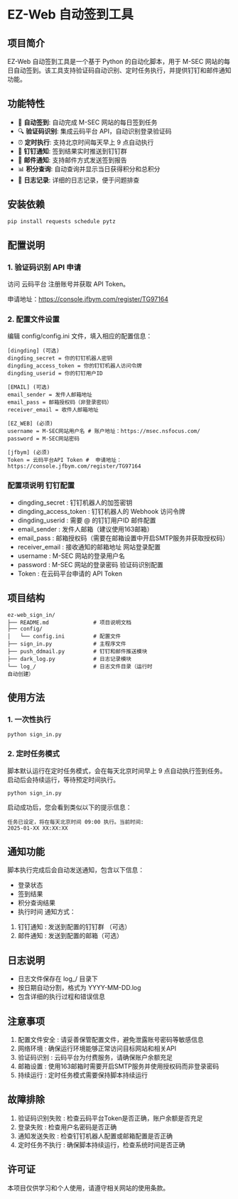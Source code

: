 # EZ-Web 自动签到工具

## 项目简介

EZ-Web 自动签到工具是一个基于 Python 的自动化脚本，用于 M-SEC 网站的每日自动签到。该工具支持验证码自动识别、定时任务执行，并提供钉钉和邮件通知功能。

## 功能特性

- 🤖 **自动签到**: 自动完成 M-SEC 网站的每日签到任务
- 🔍 **验证码识别**: 集成云码平台 API，自动识别登录验证码
- ⏰ **定时执行**: 支持北京时间每天早上 9 点自动执行
- 📱 **钉钉通知**: 签到结果实时推送到钉钉群
- 📧 **邮件通知**: 支持邮件方式发送签到报告
- 📊 **积分查询**: 自动查询并显示当日获得积分和总积分
- 📝 **日志记录**: 详细的日志记录，便于问题排查

## 安装依赖

```bash
pip install requests schedule pytz
```

## 配置说明
### 1. 验证码识别 API 申请
访问 云码平台 注册账号并获取 API Token。 

申请地址：https://console.jfbym.com/register/TG97164

### 2. 配置文件设置
编辑 config/config.ini 文件，填入相应的配置信息：

```
[dingding] (可选)
dingding_secret = 你的钉钉机器人密钥
dingding_access_token = 你的钉钉机器人访问令牌
dingding_userid = 你的钉钉用户ID

[EMAIL] (可选)
email_sender = 发件人邮箱地址
email_pass = 邮箱授权码（非登录密码）
receiver_email = 收件人邮箱地址

[EZ_WEB] (必须)
username = M-SEC网站用户名 # 账户地址：https://msec.nsfocus.com/
password = M-SEC网站密码

[jfbym] (必须)
Token = 云码平台API Token #  申请地址：https://console.jfbym.com/register/TG97164
```
### 配置项说明 钉钉配置
- dingding_secret : 钉钉机器人的加签密钥
- dingding_access_token : 钉钉机器人的 Webhook 访问令牌
- dingding_userid : 需要 @ 的钉钉用户ID 邮件配置
- email_sender : 发件人邮箱（建议使用163邮箱）
- email_pass : 邮箱授权码（需要在邮箱设置中开启SMTP服务并获取授权码）
- receiver_email : 接收通知的邮箱地址 网站登录配置
- username : M-SEC 网站的登录用户名
- password : M-SEC 网站的登录密码 验证码识别配置
- Token : 在云码平台申请的 API Token
## 项目结构
```
ez-web_sign_in/
├── README.md              # 项目说明文档
├── config/
│   └── config.ini         # 配置文件
├── sign_in.py             # 主程序文件
├── push_ddmail.py         # 钉钉和邮件推送模块
├── dark_log.py            # 日志记录模块
└── log_/                  # 日志文件目录（运行时
自动创建）
```
## 使用方法
### 1. 一次性执行
```
python sign_in.py
```
### 2. 定时任务模式
脚本默认运行在定时任务模式，会在每天北京时间早上 9 点自动执行签到任务。启动后会持续运行，等待预定时间执行。

```
python sign_in.py
```
启动成功后，您会看到类似以下的提示信息：

```
任务已设定，将在每天北京时间 09:00 执行。当前时间: 
2025-01-XX XX:XX:XX
```
## 通知功能
脚本执行完成后会自动发送通知，包含以下信息：

- 登录状态
- 签到结果
- 积分查询结果
- 执行时间
通知方式：

1. 钉钉通知 : 发送到配置的钉钉群 （可选）
2. 邮件通知 : 发送到配置的邮箱（可选）
## 日志说明
- 日志文件保存在 log_/ 目录下
- 按日期自动分割，格式为 YYYY-MM-DD.log
- 包含详细的执行过程和错误信息
## 注意事项
1. 配置文件安全 : 请妥善保管配置文件，避免泄露账号密码等敏感信息
2. 网络环境 : 确保运行环境能够正常访问目标网站和相关API
3. 验证码识别 : 云码平台为付费服务，请确保账户余额充足
4. 邮箱设置 : 使用163邮箱时需要开启SMTP服务并使用授权码而非登录密码
5. 持续运行 : 定时任务模式需要保持脚本持续运行
## 故障排除
1. 验证码识别失败 : 检查云码平台Token是否正确，账户余额是否充足
2. 登录失败 : 检查用户名密码是否正确
3. 通知发送失败 : 检查钉钉机器人配置或邮箱配置是否正确
4. 定时任务不执行 : 确保脚本持续运行，检查系统时间是否正确
## 许可证
本项目仅供学习和个人使用，请遵守相关网站的使用条款。